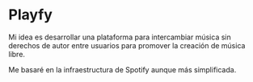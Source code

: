 # Playfy

Mi idea es desarrollar una plataforma para intercambiar música sin derechos de autor entre usuarios para promover la creación de música libre.

Me basaré en la infraestructura de Spotify aunque más simplificada. 
